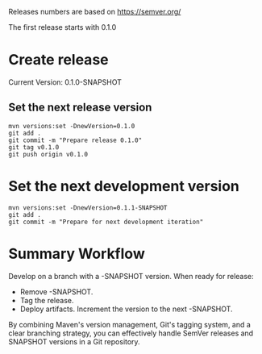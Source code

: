 
Releases numbers are based on  https://semver.org/

The first release starts with 0.1.0 

# Create release

Current Version: 0.1.0-SNAPSHOT
## Set the next release version
```
mvn versions:set -DnewVersion=0.1.0
git add .
git commit -m "Prepare release 0.1.0"
git tag v0.1.0
git push origin v0.1.0
```

# Set the next development version
```
mvn versions:set -DnewVersion=0.1.1-SNAPSHOT
git add .
git commit -m "Prepare for next development iteration"
```

# Summary Workflow

Develop on a branch with a -SNAPSHOT version.
When ready for release:
- Remove -SNAPSHOT.
- Tag the release.
- Deploy artifacts.
Increment the version to the next -SNAPSHOT.

By combining Maven's version management, Git's tagging system, and a clear branching strategy, you can effectively handle 
SemVer releases and SNAPSHOT versions in a Git repository.
